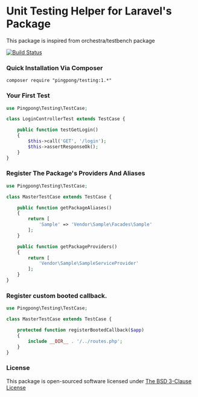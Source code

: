 Unit Testing Helper for Laravel's Package
=========

This package is inspired from orchestra/testbench package

[![Build Status](https://travis-ci.org/pingpong-labs/testing.svg)](https://travis-ci.org/pingpong-labs/testing)

### Quick Installation Via Composer

```
composer require "pingpong/testing:1.*"
```

### Your First Test

```php
use Pingpong\Testing\TestCase;

class LoginControllerTest extends TestCase {

    public function testGetLogin()
    {
        $this->call('GET', '/login');
        $this->assertResponseOk();
    }
}
```

### Register The Package's Providers And Aliases

```php
use Pingpong\Testing\TestCase;

class MasterTestCase extends TestCase {

    public function getPackageAliases()
    {
        return [
            'Sample' => 'Vendor\Sample\Facades\Sample'
        ];
    }

    public function getPackageProviders()
    {
        return [
            'Vendor\Sample\SampleServiceProvider'
        ];
    }
}
```

### Register custom booted callback.

```php
use Pingpong\Testing\TestCase;

class MasterTestCase extends TestCase {

    protected function registerBootedCallback($app)
    {
        include __DIR__ . '/../routes.php';
    }
}
```

### License

This package is open-sourced software licensed under [The BSD 3-Clause License](http://opensource.org/licenses/BSD-3-Clause)
